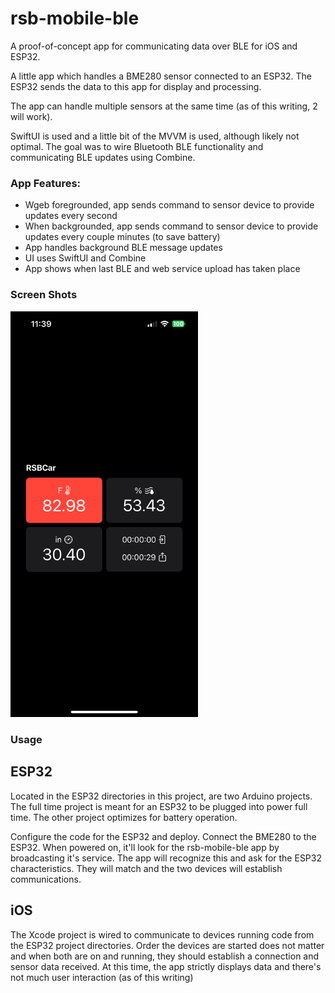 # rsb-mobile-ble

A proof-of-concept app for communicating data over BLE for iOS and ESP32.

A little app which handles a BME280 sensor connected to an ESP32.  The ESP32 sends the data to this app for display and processing.  

The app can handle multiple sensors at the same time (as of this writing, 2 will work).  

SwiftUI is used and a little bit of the MVVM is used, although likely not optimal.  The goal was to wire Bluetooth BLE functionality and communicating BLE updates using Combine.  

### App Features:
* Wgeb foregrounded, app sends command to sensor device to provide updates every second
* When backgrounded, app sends command to sensor device to provide updates every couple minutes (to save battery)
* App handles background BLE message updates 
* UI uses SwiftUI and Combine
* App shows when last BLE and web service upload has taken place

### Screen Shots

<img src="https://raw.githubusercontent.com/rsbauer/rsb-mobile-ble/main/images/screenshot.png" width="300">

### Usage

## ESP32

Located in the ESP32 directories in this project, are two Arduino projects.  The full time project is meant for an ESP32 to be plugged into power full time.  The other project optimizes for battery operation.  

Configure the code for the ESP32 and deploy.  Connect the BME280 to the ESP32.  When powered on, it'll look for the rsb-mobile-ble app by broadcasting it's service.  The app will recognize this and ask for the ESP32 characteristics.  They will match and the two devices will establish communications.  

## iOS

The Xcode project is wired to communicate to devices running code from the ESP32 project directories.  Order the devices are started does not matter and when both are on and running, they should establish a connection and sensor data received.  At this time, the app strictly displays data and there's not much user interaction (as of this writing)


